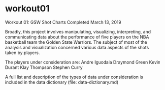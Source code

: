 # workout01
Workout 01: GSW Shot Charts
Completed March 13, 2019

Broadly, this project involves manipulating, visualizing, interpreting, and communicating data about the performance of five players on the NBA basketball team the Golden State Warriors. The subject of most of the analysis and visualization concerned various data aspects of the shots taken by players.

The players under consideration are: 
Andre Iguodala
Draymond Green
Kevin Durant
Klay Thompson
Stephen Curry

A full list and description of the types of data under consideration is included in the data dictionary (file: data-dictionary.md)